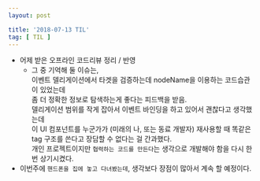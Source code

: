 ```yaml
---
layout: post

title: '2018-07-13 TIL'
tag: [ TIL ]
---
```


* 어제 받은 오프라인 코드리뷰 정리 / 반영
  * 그 중 기억해 둘 이슈는, <br>
  이벤트 델리게이션에서 타겟을 검증하는데 nodeName을 이용하는 코드습관이 있었는데 <br>
  좀 더 정확한 정보로 탐색하는게 좋다는 피드백을 받음. <br>
  델리게이션 범위를 작게 잡아서 이벤트 바인딩을 하고 있어서 괜찮다고 생각했는데 <br>
  이 UI 컴포넌트를 누군가가 (미래의 나, 또는 동료 개발자) 재사용할 때 똑같은 tag 구조를 쓴다고 장담할 수 없다는 걸 간과했다. <br>
  개인 프로젝트이지만 `협력하는 코드를 만든다`는 생각으로 개발해야 함을 다시 한 번 상기시켰다.
* 이번주에 `핸드폰을 집에 놓고 다녀봤는데`, 생각보다 장점이 많아서 계속 할 예정이다.
